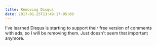 ```yaml
---
title: Removing Disqus
date: 2017-01-25T13:49:17-05:00
---
```


I've learned Disqus is starting to support their free version of comments with ads, so I will be removing them. Just doesn't seem that important anymore.
